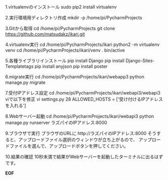 1.virtualenvのインストール
sudo pip2 install virtualenv

2.実行環境用ディレクトリ作成
mkdir -p /home/pi/PycharmProjects

3.Gitから取得
cd /home/pi/PycharmProjects
git clone https://github.com/matsudakz/ikari.git

4.virtualenv実行
cd /home/pi/PycharmProjects/ikari
python2 -m virtualenv venv
cd /home/pi/PycharmProjects/ikari/venv
. bin/active

5.各種ライブラリインストール
pip install Django
pip install Django-Sites-Templatetags
pip install anyjson
pip install poster

6.migrate実行
cd /home/pi/PycharmProjects/ikari/webapp3
python manage.py migrate

7.受付IPアドレス設定
cd /home/pi/PycharmProjects/ikari/webapi3/webapi3
viで以下を修正
vi settings.py
     28 ALLOWED_HOSTS = ['受け付けるIPアドレスを入れる']

8.Webサーバー起動
cd /home/pi/PycharmProjects/ikari/webapi3
python manage.py runserver ラズパイのIPアドレス:8000

9.ブラウザで実行
ブラウザのURLに
http://ラズパイのIPアドレス:8000
そうすると、アップロードファイル選択のウィンドウが立ち上がるので、
アップロードファイルを選んで、アップロードボタンを押してください。

10.結果の確認
10秒未満で結果がWebサーバーを起動したターミナルに出るはずです。

__EOF__
